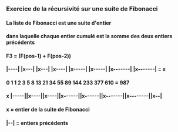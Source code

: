 ### Exercice de la récursivité sur une suite de Fibonacci

#### La liste de Fibonacci est une suite d'entier
#### dans laquelle chaque entier cumulé est la somme des deux entiers précédents

#### F3 = (F(pos-1) + F(pos-2))

####  |----| |x---| |x---| |x----| |x-----| |x-----| |x-------| |x-------| = x
####   0  1   1  2   3  5   8  13   21  34   55  89   144  233   377  610  = 987
####   x |-----||x----||x----||x------||x------||x-------||x--------||x--|
       
####   x		= entier de la suite de Fibonacci
####   |--|	= entiers précédents 
